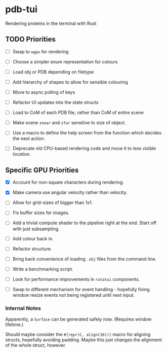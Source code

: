 # pdb-tui

Rendering proteins in the terminal with Rust

## TODO Priorities

- [ ] Swap to `wgpu` for rendering

- [ ] Choose a simpler enum representation for colours
- [ ] Load obj or PDB depending on filetype
- [ ] Add hierarchy of shapes to allow for sensible colouring
- [ ] Move to async polling of keys
- [ ] Refactor UI updates into the state structs
- [ ] Load to CoM of each PDB file, rather than CoM of entire scene
- [ ] Make scene `znear` and `zfar` sensitive to size of object.
- [ ] Use a macro to define the help screen from the function which decides the next action.
- [ ] Deprecate old CPU-based rendering code and move it to less visible location.



## Specific GPU Priorities

- [x] Account for non-square characters during rendering.
- [x] Make camera use angular velocity rather than velocity.

- [ ] Allow for grid-sizes of bigger than 1x1.
- [ ] Fix buffer sizes for images.

- [ ] Add a trivial compute shader to the pipeline right at the end. Start off with just subsampling.

- [ ] Add colour back in.
- [ ] Refactor structure.
- [ ] Bring back convenience of loading `.obj` files from the command line.

- [ ] Write a benchmarking script.
- [ ] Look for performance improvements in `ratatui` components.
- [ ] Swap to different mechanism for event handling - hopefully fixing window resize events not being registered until next input.

### Internal Notes

Apparently, a `Surface` can be generated safely now. (Requires window lifetime.)

Should maybe consider the `#[repr(C, align(16))]` macro for aligning structs, hopefully avoiding padding.
Maybe this just changes the alignment of the whole struct, however.
